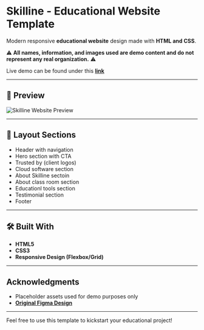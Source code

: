 # Skilline - Educational Website Template

Modern responsive **educational website** design made with **HTML and CSS**.

⚠️ **All names, information, and images used are demo content and do not represent any real organization.** ⚠️

Live demo can be found under this [**link**](ashokkdeveloper-skillinewebsite.netlify.app) 

---

## 📸 Preview

![Skilline Website Preview](https://github.com/user-attachments/assets/b014a584-aea9-45a4-8ac7-d14fb98476e0)


---

## 📐 Layout Sections
- Header with navigation
- Hero section with CTA
- Trusted by (client logos)
- Cloud software section
- About Skilline sectoin
- About class room section
- Educationl tools section
- Testimonial section
- Footer


---

## 🛠️ Built With

- **HTML5**
- **CSS3**
- **Responsive Design (Flexbox/Grid)**


---

## Acknowledgments
- Placeholder assets used for demo purposes only
- [**Original Figma Design**](https://www.figma.com/design/OxaL4THwngsspylj9E38wr/Skilline-Online-Learining-Landing-Page--Community-?node-id=504-24&t=JVXR7Bn8HhaoEKeC-0)

---

Feel free to use this template to kickstart your educational project!
